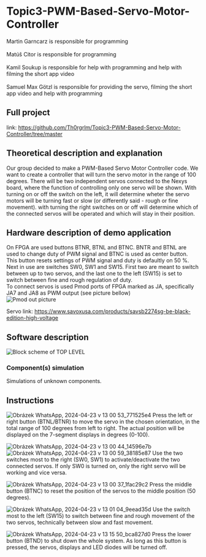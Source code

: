 # Topic3-PWM-Based-Servo-Motor-Controller

Martin Garncarz is responsible for programming\
\
Matúš Citor is responsible for programming\
\
Kamil Soukup is responsible for help with programming and help with filming the short app video\
\
Samuel Max Götzl is responsible for providing the servo, filming the short app video and help with programming

## Full project
link: https://github.com/Th0rgrlm/Topic3-PWM-Based-Servo-Motor-Controller/tree/master

## Theoretical description and explanation

Our group decided to make a PWM-Based Servo Motor Controller code. We want to create a controller that will turn the servo motor in the range of 100 degrees. There will be two independent servos connected to the Nexys board, where the function of controlling only one servo will be shown. With turning on or off the switch on the left, it will determine wheter the servo motors will be turning fast or slow (or differently said - rough or fine movement). with turning the right switches on or off will determine which of the connected servos will be operated and which will stay in their position.


## Hardware description of demo application
On FPGA are used buttons BTNR, BTNL and BTNC. BNTR and BTNL are used to change duty of PWM signal and BTNC is used as center button. This button resets settings of PWM signal and duty is defaultly on 50 %. \
Next in use are switches SW0, SW1 and SW15. First two are meant to switch between up to two servos, and the last one to the left (SW15) is set to switch between fine and rough regulation of duty.\
To connect servos is used Pmod ports of FPGA marked as JA, specifically JA7 and JA8 as PWM output (see picture bellow)\
<img src="https://digilent.com/reference/_media/reference/programmable-logic/nexys-a7/n4v.png?w=350&tok=bafdbd" alt="Pmod out picture" /> 

Servo link: https://www.savoxusa.com/products/savsb2274sg-be-black-edition-high-voltage


## Software description
<img src="http://3eb24.xf.cz/stranka/img/DE1_projekt_v1.png" alt="Block scheme of TOP LEVEL" />



### Component(s) simulation
Simulations of unknown components.

## Instructions

![Obrázek WhatsApp, 2024-04-23 v 13 00 53_771525e4](https://github.com/Th0rgrlm/Topic3-PWM-Based-Servo-Motor-Controller/assets/165166430/c0c88db5-2eaa-4f87-aea9-45f0033a6f73)
Press the left or right button (BTNL/BTNR) to move the servo in the chosen orientation, in the total range of 100 degrees from left to right. The actual position will be displayed on the 7-segment displays in degrees (0-100).



![Obrázek WhatsApp, 2024-04-23 v 13 00 44_14596e7b](https://github.com/Th0rgrlm/Topic3-PWM-Based-Servo-Motor-Controller/assets/165166430/d2660a6c-e23a-4810-81f4-48be385b9c79)
![Obrázek WhatsApp, 2024-04-23 v 13 00 59_38185e87](https://github.com/Th0rgrlm/Topic3-PWM-Based-Servo-Motor-Controller/assets/165166430/ee32b394-c6e4-4fce-bcc7-ca4f7b751bd3)
Use the two switches most to the right (SW0, SW1) to activate/deactivate the two connected servos. If only SW0 is turned on, only the right servo will be working and vice versa.



![Obrázek WhatsApp, 2024-04-23 v 13 00 37_1fac29c2](https://github.com/Th0rgrlm/Topic3-PWM-Based-Servo-Motor-Controller/assets/165166430/d140e269-9278-4bd4-affe-fb9430dfcc7a)
Press the middle button (BTNC) to reset the position of the servos to the middle position (50 degrees).



![Obrázek WhatsApp, 2024-04-23 v 13 01 04_9eead35d](https://github.com/Th0rgrlm/Topic3-PWM-Based-Servo-Motor-Controller/assets/165166430/4b591e74-a7a6-498a-913c-096d52fe2c84)
Use the switch most to the left (SW15) to switch between fine and rough movement of the two servos, technically between slow and fast movement.



![Obrázek WhatsApp, 2024-04-23 v 13 15 50_bca827d0](https://github.com/Th0rgrlm/Topic3-PWM-Based-Servo-Motor-Controller/assets/165166430/cf8040e7-dc8a-4883-90bc-5d10b3e4df54)
Press the lower button (BTND) to shut down the whole system. As long as this button is pressed, the servos, displays and LED diodes will be turned off.
